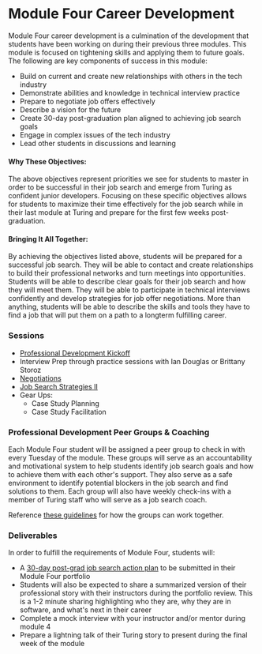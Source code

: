 # Module Four Career Development

Module Four career development is a culmination of the development that students have been working on during their previous three modules. This module is focused on tightening skills and applying them to future goals. The following are key components of success in this module:

* Build on current and create new relationships with others in the tech industry
* Demonstrate abilities and knowledge in technical interview practice
* Prepare to negotiate job offers effectively
* Describe a vision for the future
* Create 30-day post-graduation plan aligned to achieving job search goals
* Engage in complex issues of the tech industry
* Lead other students in discussions and learning 

#### Why These Objectives:
The above objectives represent priorities we see for students to master in order to be successful in their job search and emerge from Turing as confident junior developers. Focusing on these specific objectives allows for students to maximize their time effectively for the job search while in their last module at Turing and prepare for the first few weeks post-graduation. 

#### Bringing It All Together:
By achieving the objectives listed above, students will be prepared for a successful job search. They will be able to contact and create relationships to build their professional networks and turn meetings into opportunities. Students will be able to describe clear goals for their job search and how they will meet them. They will be able to participate in technical interviews confidently and develop strategies for job offer negotiations. More than anything, students will be able to describe the skills and tools they have to find a job that will put them on a path to a longterm fulfilling career. 

### Sessions

* [Professional Development Kickoff](https://github.com/turingschool/career-development-curriculum/blob/master/module_four/pd_kickoff.md) 
* Interview Prep through practice sessions with Ian Douglas or Brittany Storoz
* [Negotiations](https://github.com/turingschool/career-development-curriculum/blob/master/module_four/negotiations.md)
* [Job Search Strategies II](https://github.com/turingschool/career-development-curriculum/blob/master/module_four/job_search_strategies_ii.md)
* Gear Ups:
    * Case Study Planning
    * Case Study Facilitation

### Professional Development Peer Groups & Coaching
Each Module Four student will be assigned a peer group to check in with every Tuesday of the module. These groups will serve as an  accountability and motivational system to help students identify job search goals and how to achieve them with each other's support. They also serve as a safe environment to identify potential blockers in the job search and find solutions to them. Each group will also have weekly check-ins with a member of Turing staff who will serve as a job search coach. 

Reference [these guidelines](https://github.com/turingschool/career-development-curriculum/blob/master/module_four/guidelines_for_support_groups.md) for how the groups can work together.

### Deliverables
In order to fulfill the requirements of Module Four, students will:

* A [30-day post-grad job search action plan](https://github.com/turingschool/career-development-curriculum/blob/master/module_four/post_grad_plan.md) to be submitted in their Module Four portfolio
* Students will also be expected to share a summarized version of their professional story with their instructors during the portfolio review. This is a 1-2 minute sharing highlighting who they are, why they are in software, and what's next in their career
* Complete a mock interview with your instructor and/or mentor during module 4
* Prepare a lightning talk of their Turing story to present during the final week of the module



